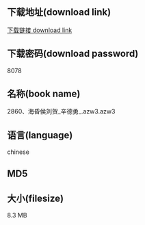 ## 下载地址(download link)
[下载链接 download link](https://voluble-croquembouche-d321dc.netlify.app/?s=2860%E3%80%81%E6%B5%B7%E6%98%8F%E4%BE%AF%E5%88%98%E8%B4%BA_%E8%BE%9B%E5%BE%B7%E5%8B%87_.azw3)

## 下载密码(download password)
8078

## 名称(book name)
2860、海昏侯刘贺_辛德勇_.azw3.azw3

## 语言(language)
chinese

## MD5


## 大小(filesize)
8.3 MB

